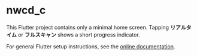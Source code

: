 # nwcd_c

This Flutter project contains only a minimal home screen. Tapping **リアルタイム** or **フルスキャン** shows a short progress indicator.

For general Flutter setup instructions, see the [online documentation](https://docs.flutter.dev/).
